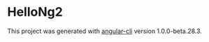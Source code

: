 # HelloNg2

This project was generated with [angular-cli](https://github.com/angular/angular-cli) version 1.0.0-beta.28.3.

